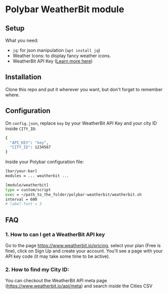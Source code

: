 # Polybar WeatherBit module

## Setup

What you need:
* `jq`: for json manipulation (`apt install jq`)
* Weather Icons: to display fancy weather icons.
* WeatherBit API Key ([Learn more here](https://www.weatherbit.io/pricing))

## Installation

Clone this repo and put it wherever you want, but don't forget to remember where.

## Configuration

On `config.json`, replace `key` by your WeatherBit API Key and your city ID inside `CITY_ID`:
```bash
{
  "API_KEY": "key",
  "CITY_ID": 1234567
}
```

Inside your Polybar configuration file:

```bash
[bar/your-bar]
modules = ... weatherbit ...

[module/weatherbit]
type = custom/script
exec = ~/path_to_the_folder/polybar-weatherbit/weatherbit.sh
interval = 600
# label-font = 3
```

## FAQ

### 1. How to can I get a WeatherBit API key

Go to the page https://www.weatherbit.io/pricing, select your plan (Free is fine), click on Sign Up and create your account. You'll see a page with your API key code (it may take some time to be active).

### 2. How to find my City ID:

You can checkout the WeatherBit API meta page (https://www.weatherbit.io/api/meta) and search inside the Cities CSV

